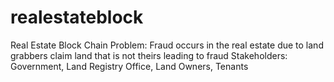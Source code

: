 # realestateblock
Real Estate Block Chain
Problem: Fraud occurs in the real estate due to land grabbers claim land that is not theirs leading to fraud
Stakeholders: Government, Land Registry Office, Land Owners, Tenants
